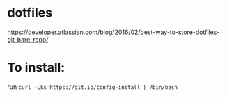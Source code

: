 # dotfiles
https://developer.atlassian.com/blog/2016/02/best-way-to-store-dotfiles-git-bare-repo/

# To install:
run `curl -Lks https://git.io/config-install | /bin/bash`
